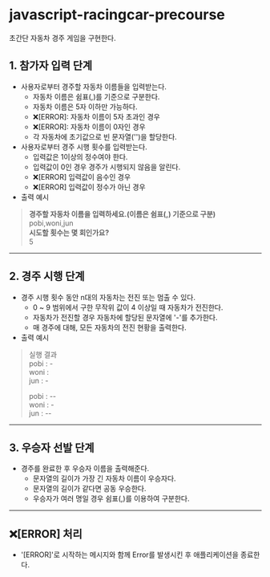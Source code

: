 # javascript-racingcar-precourse
초간단 자동차 경주 게임을 구현한다.

## 1. 참가자 입력 단계
- 사용자로부터 경주할 자동차 이름들을 입력받는다.
    - 자동차 이름은 쉼표(,)를 기준으로 구분한다.
    - 자동차 이름은 5자 이하만 가능하다.
    - ❌[ERROR]: 자동차 이름이 5자 초과인 경우
    - ❌[ERROR]: 자동차 이름이 0자인 경우
    - 각 자동차에 초기값으로 빈 문자열('')을 할당한다.
- 사용자로부터 경주 시행 횟수를 입력받는다.
    - 입력값은 1이상의 정수여야 한다.
    - 입력값이 0인 경우 경주가 시행되지 않음을 알린다.
    - ❌[ERROR] 입력값이 음수인 경우
    - ❌[ERROR] 입력값이 정수가 아닌 경우
- 출력 예시
> **경주할 자동차 이름을 입력하세요.(이름은 쉼표(,) 기준으로 구분)**<br>
> pobi,woni,jun<br>
> **시도할 횟수는 몇 회인가요?**<br>
> 5<br>
---
## 2. 경주 시행 단계
- 경주 시행 횟수 동안 n대의 자동차는 전진 또는 멈출 수 있다.
    - 0 ~ 9 범위에서 구한 무작위 값이 4 이상일 때 자동차가 전진한다.
    - 자동차가 전진할 경우 자동차에 할당된 문자열에 '-'를 추가한다.
    - 매 경주에 대해, 모든 자동차의 전진 현황을 출력한다.
- 출력 예시
> 실행 결과<br>
> pobi : -<br>
> woni : <br>
> jun : -<br>
> 
> pobi : --<br>
> woni : -<br>
> jun : --<br>
---
## 3. 우승자 선발 단계
- 경주를 완료한 후 우승자 이름을 출력해준다.
    - 문자열의 길이가 가장 긴 자동차 이름이 우승자다.
    - 문자열의 길이가 같다면 공동 우승한다.
    - 우승자가 여러 명일 경우 쉼표(,)를 이용하여 구분한다.

---
## ❌[ERROR] 처리
- '[ERROR]'로 시작하는 메시지와 함께 Error를 발생시킨 후 애플리케이션을 종료한다.